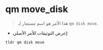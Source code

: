 # qm move_disk

> هذا الأمر هو اسم مستعار لـ `qm disk move`.

- إعرض التوثيقات للأمر الأصلي:

`tldr qm disk move`
